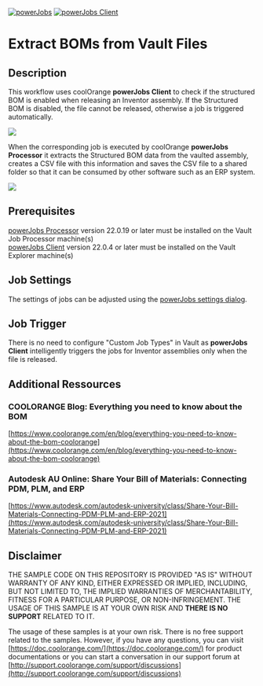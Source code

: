 [![powerJobs](https://img.shields.io/badge/powerJobs_Processor-22.0.19-orange.svg)](https://www.coolorange.com/powerjobs)
[![powerJobs Client](https://img.shields.io/badge/powerJobs_Client-22.0.4-orange.svg)](https://www.coolorange.com/powerjobs)

# Extract BOMs from Vault Files

## Description

This workflow uses coolOrange **powerJobs Client** to check if the structured BOM is enabled when releasing an Inventor assembly. If the Structured BOM is disabled, the file cannot be released, otherwise a job is triggered automatically. 

![](https://user-images.githubusercontent.com/5640189/159670406-4da7e053-c622-4107-80ad-43c56e7d77c8.PNG)

When the corresponding job is executed by coolOrange **powerJobs Processor** it extracts the Structured BOM data from the vaulted assembly, creates a CSV file with this information and saves the CSV file to a shared folder so that it can be consumed by other software such as an ERP system.

![](https://user-images.githubusercontent.com/5640189/159669328-dd70fd63-38f1-487e-a06f-66ab90160761.png)

## Prerequisites
[powerJobs Processor](https://www.coolorange.com/powerjobs) version 22.0.19 or later must be installed on the Vault Job Processor machine(s)  
[powerJobs Client](https://www.coolorange.com/powerjobs) version 22.0.4 or later must be installed on the Vault Explorer machine(s)  


## Job Settings
The settings of jobs can be adjusted using the [powerJobs  settings dialog](https://doc.coolorange.com/projects/coolorange-powerjobsprocessordocs/en/stable/job_configuration/#powerjobs-settings-dialog).

## Job Trigger
There is no need to configure "Custom Job Types" in Vault as **powerJobs Client** intelligently triggers the jobs for Inventor assemblies only when the file is released.

## Additional Ressources

### COOLORANGE Blog: Everything you need to know about the BOM
[https://www.coolorange.com/en/blog/everything-you-need-to-know-about-the-bom-coolorange](https://www.coolorange.com/en/blog/everything-you-need-to-know-about-the-bom-coolorange)

### Autodesk AU Online: Share Your Bill of Materials: Connecting PDM, PLM, and ERP
[https://www.autodesk.com/autodesk-university/class/Share-Your-Bill-Materials-Connecting-PDM-PLM-and-ERP-2021](https://www.autodesk.com/autodesk-university/class/Share-Your-Bill-Materials-Connecting-PDM-PLM-and-ERP-2021)


## Disclaimer

THE SAMPLE CODE ON THIS REPOSITORY IS PROVIDED "AS IS" WITHOUT WARRANTY OF ANY KIND, EITHER EXPRESSED OR IMPLIED, INCLUDING, BUT NOT LIMITED TO, THE IMPLIED WARRANTIES OF MERCHANTABILITY, FITNESS FOR A PARTICULAR PURPOSE, OR NON-INFRINGEMENT.
THE USAGE OF THIS SAMPLE IS AT YOUR OWN RISK AND **THERE IS NO SUPPORT** RELATED TO IT.

The usage of these samples is at your own risk. There is no free support related to the samples. However, if you have any questions, you can visit [https://doc.coolorange.com/](https://doc.coolorange.com/) for product documentations or you can start a conversation in our support forum at [http://support.coolorange.com/support/discussions](http://support.coolorange.com/support/discussions)
